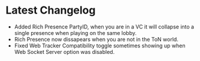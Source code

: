 ﻿# Latest Changelog

- Added Rich Presence PartyID, when you are in a VC it will collapse into a single presence when playing on the same lobby.
- Rich Presence now dissapears when you are not in the ToN world.
- Fixed Web Tracker Compatibility toggle sometimes showing up when Web Socket Server option was disabled.